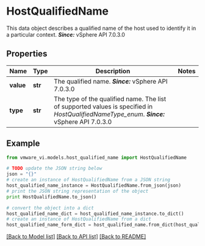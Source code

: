 # HostQualifiedName

This data object describes a qualified name of the host used to identify it in a particular context.  ***Since:*** vSphere API 7.0.3.0 

## Properties
Name | Type | Description | Notes
------------ | ------------- | ------------- | -------------
**value** | **str** | The qualified name.  ***Since:*** vSphere API 7.0.3.0  | 
**type** | **str** | The type of the qualified name.  The list of supported values is specified in *HostQualifiedNameType_enum*.  ***Since:*** vSphere API 7.0.3.0  | 

## Example

```python
from vmware_vi.models.host_qualified_name import HostQualifiedName

# TODO update the JSON string below
json = "{}"
# create an instance of HostQualifiedName from a JSON string
host_qualified_name_instance = HostQualifiedName.from_json(json)
# print the JSON string representation of the object
print HostQualifiedName.to_json()

# convert the object into a dict
host_qualified_name_dict = host_qualified_name_instance.to_dict()
# create an instance of HostQualifiedName from a dict
host_qualified_name_form_dict = host_qualified_name.from_dict(host_qualified_name_dict)
```
[[Back to Model list]](../README.md#documentation-for-models) [[Back to API list]](../README.md#documentation-for-api-endpoints) [[Back to README]](../README.md)



